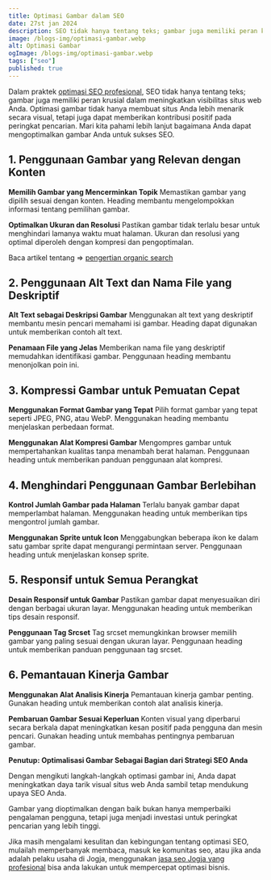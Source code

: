 ```yaml
---
title: Optimasi Gambar dalam SEO
date: 27st jan 2024
description: SEO tidak hanya tentang teks; gambar juga memiliki peran krusial dalam meningkatkan visibilitas situs web Anda.
image: /blogs-img/optimasi-gambar.webp
alt: Optimasi Gambar
ogImage: /blogs-img/optimasi-gambar.webp
tags: ["seo"]
published: true
---
```


Dalam praktek <a target="_blank" rel="dofollow" href="https://roofel.com/jasa-seo">optimasi SEO profesional</a>, SEO tidak hanya tentang teks; gambar juga memiliki peran krusial dalam meningkatkan visibilitas situs web Anda. Optimasi gambar tidak hanya membuat situs Anda lebih menarik secara visual, tetapi juga dapat memberikan kontribusi positif pada peringkat pencarian. Mari kita pahami lebih lanjut bagaimana Anda dapat mengoptimalkan gambar Anda untuk sukses SEO.

## 1. Penggunaan Gambar yang Relevan dengan Konten

**Memilih Gambar yang Mencerminkan Topik**
Memastikan gambar yang dipilih sesuai dengan konten. Heading membantu mengelompokkan informasi tentang pemilihan gambar.

**Optimalkan Ukuran dan Resolusi**
Pastikan gambar tidak terlalu besar untuk menghindari lamanya waktu muat halaman. Ukuran dan resolusi yang optimal diperoleh dengan kompresi dan pengoptimalan.

Baca artikel tentang => [pengertian organic search](/blogs/organic-search-adalah "Organic Search Adalah") 

## 2. Penggunaan Alt Text dan Nama File yang Deskriptif

**Alt Text sebagai Deskripsi Gambar**
Menggunakan alt text yang deskriptif membantu mesin pencari memahami isi gambar. Heading dapat digunakan untuk memberikan contoh alt text.

**Penamaan File yang Jelas**
Memberikan nama file yang deskriptif memudahkan identifikasi gambar. Penggunaan heading membantu menonjolkan poin ini.

## 3. Kompressi Gambar untuk Pemuatan Cepat

**Menggunakan Format Gambar yang Tepat**
Pilih format gambar yang tepat seperti JPEG, PNG, atau WebP. Menggunakan heading membantu menjelaskan perbedaan format.

**Menggunakan Alat Kompresi Gambar**
Mengompres gambar untuk mempertahankan kualitas tanpa menambah berat halaman. Penggunaan heading untuk memberikan panduan penggunaan alat kompresi.

## 4. Menghindari Penggunaan Gambar Berlebihan

**Kontrol Jumlah Gambar pada Halaman**
Terlalu banyak gambar dapat memperlambat halaman. Menggunakan heading untuk memberikan tips mengontrol jumlah gambar.

**Menggunakan Sprite untuk Icon**
Menggabungkan beberapa ikon ke dalam satu gambar sprite dapat mengurangi permintaan server. Penggunaan heading untuk menjelaskan konsep sprite.

## 5. Responsif untuk Semua Perangkat

**Desain Responsif untuk Gambar**
Pastikan gambar dapat menyesuaikan diri dengan berbagai ukuran layar. Menggunakan heading untuk memberikan tips desain responsif.

**Penggunaan Tag Srcset**
Tag srcset memungkinkan browser memilih gambar yang paling sesuai dengan ukuran layar. Penggunaan heading untuk memberikan panduan penggunaan tag srcset.

## 6. Pemantauan Kinerja Gambar

**Menggunakan Alat Analisis Kinerja**
Pemantauan kinerja gambar penting. Gunakan heading untuk memberikan contoh alat analisis kinerja.

**Pembaruan Gambar Sesuai Keperluan**
Konten visual yang diperbarui secara berkala dapat meningkatkan kesan positif pada pengguna dan mesin pencari. Gunakan heading untuk membahas pentingnya pembaruan gambar.

**Penutup: Optimalisasi Gambar Sebagai Bagian dari Strategi SEO Anda**

Dengan mengikuti langkah-langkah optimasi gambar ini, Anda dapat meningkatkan daya tarik visual situs web Anda sambil tetap mendukung upaya SEO Anda.

Gambar yang dioptimalkan dengan baik bukan hanya memperbaiki pengalaman pengguna, tetapi juga menjadi investasi untuk peringkat pencarian yang lebih tinggi.

Jika masih mengalami kesulitan dan kebingungan tentang optimasi SEO, mulailah memperbanyak membaca, masuk ke komunitas seo, atau jika anda adalah pelaku usaha di Jogja, menggunakan <a target="_blank" rel="dofollow" href="https://roofel.com/jasa-pembuatan-website-jogja/jasa-seo-jogja">jasa seo Jogja yang profesional</a> bisa anda lakukan untuk mempercepat optimasi bisnis.
